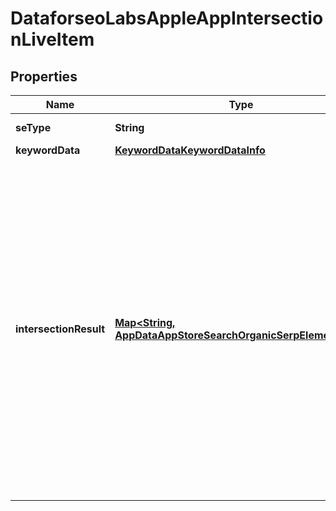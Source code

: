

# DataforseoLabsAppleAppIntersectionLiveItem


## Properties

| Name | Type | Description | Notes |
|------------ | ------------- | ------------- | -------------|
|**seType** | **String** | search engine type |  [optional] |
|**keywordData** | [**KeywordDataKeywordDataInfo**](KeywordDataKeywordDataInfo.md) |  |  [optional] |
|**intersectionResult** | [**Map&lt;String, AppDataAppStoreSearchOrganicSerpElementItem&gt;**](AppDataAppStoreSearchOrganicSerpElementItem.md) | contains SERP data for the returned keyword data will be provided in separate arrays for each app ID you specified in the app_ids object when setting a task; depending on the number of specified app IDs, it can contain from 1 to 20 arrays named respectively |  [optional] |



